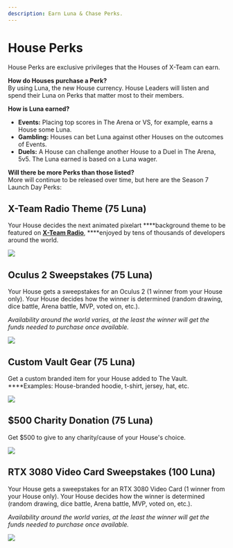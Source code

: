 ```yaml
---
description: Earn Luna & Chase Perks.
---
```


# House Perks

House Perks are exclusive privileges that the Houses of X-Team can earn. 

**How do Houses purchase a Perk?**  
By using Luna, the new House currency. House Leaders will listen and spend their Luna on Perks that matter most to their members.

**How is Luna earned?**

* **Events:** Placing top scores in The Arena or VS, for example, earns a House some Luna.
* **Gambling:** Houses can bet Luna against other Houses on the outcomes of Events.
* **Duels:** A House can challenge another House to a Duel in The Arena, 5v5. The Luna earned is based on a Luna wager.

**Will there be more Perks than those listed?**  
More will continue to be released over time, but here are the Season 7 Launch Day Perks:

## **X-Team Radio Theme \(75 Luna\)**

Your House decides the next animated pixelart ****background theme to be featured on [**X-Team Radio**](https://radio.x-team.com), ****enjoyed by tens of thousands of developers around the world.

![](../.gitbook/assets/perk_radio_2x%20%281%29%20%281%29.gif)

## **Oculus 2 Sweepstakes \(75 Luna\)**

Your House gets a sweepstakes for an Oculus 2 \(1 winner from your House only\). Your House decides how the winner is determined \(random drawing, dice battle, Arena battle, MVP, voted on, etc.\).

_Availability around the world varies, at the least the winner will get the funds needed to purchase once available._

![](../.gitbook/assets/perk_vr_2x.gif)

## **Custom Vault Gear \(75 Luna\)** 

Get a custom branded item for your House added to The Vault. ****Examples: House-branded hoodie, t-shirt, jersey, hat, etc.

![](../.gitbook/assets/perk_vault_2x.gif)

## **$500 Charity Donation \(75 Luna\)** 

Get $500 to give to any charity/cause of your House's choice.

![](../.gitbook/assets/perk_charity_2x.gif)

## **RTX 3080 Video Card Sweepstakes \(100 Luna\)** 

Your House gets a sweepstakes for an RTX 3080 Video Card \(1 winner from your House only\). Your House decides how the winner is determined \(random drawing, dice battle, Arena battle, MVP, voted on, etc.\).

_Availability around the world varies, at the least the winner will get the funds needed to purchase once available._

![](../.gitbook/assets/perk_rtx_2x.gif)

